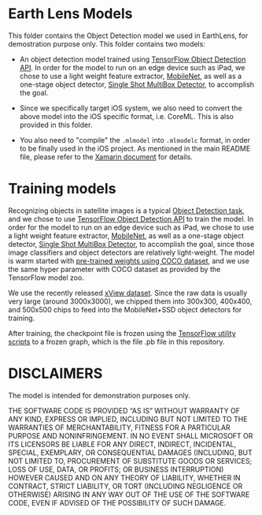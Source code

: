 # Earth Lens Models

This folder contains the Object Detection model we used in EarthLens, for demostration purpose only. This folder contains two models:

- An object detection model trained using [TensorFlow Object Detection API](https://github.com/tensorflow/models/tree/master/research/object_detection). In order for the model to run on an edge device such as iPad, we chose to use a light weight feature extractor, [MobileNet](https://arxiv.org/abs/1704.04861), as well as a one-stage object detector, [Single Shot MultiBox Detector](https://arxiv.org/abs/1512.02325), to accomplish the goal.

- Since we specifically target iOS system, we also need to convert the above model into the iOS specific format, i.e. CoreML. This is also provided in this folder.

- You also need to "compile" the `.mlmodel` into `.mlmodelc` format, in order to be finally used in the iOS project. As mentioned in the main README file, please refer to the [Xamarin document](https://docs.microsoft.com/en-us/xamarin/ios/platform/introduction-to-ios11/coreml) for details.


# Training models

Recognizing objects in satellite images is a typical [Object Detection task](https://medium.com/comet-app/review-of-deep-learning-algorithms-for-object-detection-c1f3d437b852), and we chose to use  [TensorFlow Object Detection API](https://github.com/tensorflow/models/tree/master/research/object_detection) to train the model. In order for the model to run on an edge device such as iPad, we chose to use a light weight feature extractor, [MobileNet](https://arxiv.org/abs/1704.04861), as well as a one-stage object detector, [Single Shot MultiBox Detector](https://arxiv.org/abs/1512.02325), to accomplish the goal, since those image classifiers and object detectors are relatively light-weight. The model is warm started with [pre-trained weights using COCO dataset](https://github.com/tensorflow/models/blob/master/research/object_detection/g3doc/detection_model_zoo.md), and we use the same hyper parameter with COCO dataset as provided by the TensorFlow model zoo.

We use the recently released [xView dataset](http://www.xviewdataset.org/). Since the raw data is usually very large (around 3000x3000), we chipped them into 300x300, 400x400, and 500x500 chips to feed into the MobileNet+SSD object detectors for training. 

After training, the checkpoint file is frozen using the [TensorFlow utility scripts](https://github.com/tensorflow/models/blob/master/research/object_detection/export_inference_graph.py) to a frozen graph, which is the file .pb file in this repository.

# DISCLAIMERS

The model is intended for demonstration purposes only.  

THE SOFTWARE CODE IS PROVIDED “AS IS” WITHOUT WARRANTY OF ANY KIND, EXPRESS OR IMPLIED, INCLUDING BUT NOT LIMITED TO THE WARRANTIES OF MERCHANTABILITY, FITNESS FOR A PARTICULAR PURPOSE AND NONINFRINGEMENT.  IN NO EVENT SHALL MICROSOFT OR ITS LICENSORS BE LIABLE FOR ANY DIRECT, INDIRECT, INCIDENTAL, SPECIAL, EXEMPLARY, OR CONSEQUENTIAL DAMAGES (INCLUDING, BUT NOT LIMITED TO, PROCUREMENT OF SUBSTITUTE GOODS OR SERVICES; LOSS OF USE, DATA, OR PROFITS; OR BUSINESS INTERRUPTION) HOWEVER CAUSED AND ON ANY THEORY OF LIABILITY, WHETHER IN CONTRACT, STRICT LIABILITY, OR TORT (INCLUDING NEGLIGENCE OR OTHERWISE) ARISING IN ANY WAY OUT OF THE USE OF THE SOFTWARE CODE, EVEN IF ADVISED OF THE POSSIBILITY OF SUCH DAMAGE. 
